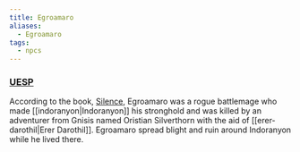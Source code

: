 ```yaml
---
title: Egroamaro
aliases:
  - Egroamaro
tags:
  - npcs
---
```

### [UESP](https://en.uesp.net/wiki/Morrowind:Silence_(book))
According to the book, [Silence](https://en.uesp.net/wiki/Morrowind:Silence_(book)), Egroamaro was a rogue battlemage who made [[indoranyon|Indoranyon]] his stronghold and was killed by an adventurer from Gnisis named Oristian Silverthorn with the aid of [[erer-darothil|Erer Darothil]]. Egroamaro spread blight and ruin around Indoranyon while he lived there.